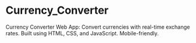 # Currency_Converter
Currency Converter Web App: Convert currencies with real-time exchange rates. Built using HTML, CSS, and JavaScript. Mobile-friendly.
